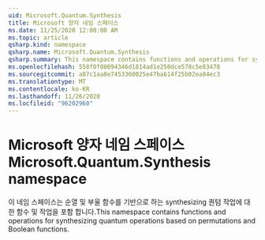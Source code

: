 ```yaml
---
uid: Microsoft.Quantum.Synthesis
title: Microsoft 양자 네임 스페이스
ms.date: 11/25/2020 12:00:00 AM
ms.topic: article
qsharp.kind: namespace
qsharp.name: Microsoft.Quantum.Synthesis
qsharp.summary: This namespace contains functions and operations for synthesizing quantum operations based on permutations and Boolean functions.
ms.openlocfilehash: 558f0f08694346d1814ad1e250dce578c5e83478
ms.sourcegitcommit: a87c1aa8e7453360025e47ba614f25b02ea84ec3
ms.translationtype: MT
ms.contentlocale: ko-KR
ms.lasthandoff: 11/26/2020
ms.locfileid: "96202960"
---
```

# <a name="microsoftquantumsynthesis-namespace"></a><span data-ttu-id="aad1c-102">Microsoft 양자 네임 스페이스</span><span class="sxs-lookup"><span data-stu-id="aad1c-102">Microsoft.Quantum.Synthesis namespace</span></span>

<span data-ttu-id="aad1c-103">이 네임 스페이스는 순열 및 부울 함수를 기반으로 하는 synthesizing 퀀텀 작업에 대 한 함수 및 작업을 포함 합니다.</span><span class="sxs-lookup"><span data-stu-id="aad1c-103">This namespace contains functions and operations for synthesizing quantum operations based on permutations and Boolean functions.</span></span>

